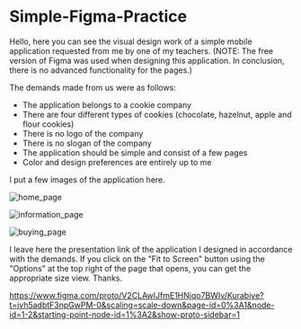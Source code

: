 # Simple-Figma-Practice

Hello, here you can see the visual design work of a simple mobile application requested from me by one of my teachers. 
(NOTE: The free version of Figma was used when designing this application. In conclusion, there is no advanced functionality for the pages.)

The demands made from us were as follows:
- The application belongs to a cookie company
- There are four different types of cookies (chocolate, hazelnut, apple and flour cookies)
- There is no logo of the company
- There is no slogan of the company
- The application should be simple and consist of a few pages
- Color and design preferences are entirely up to me

I put a few images of the application here.

![home_page](https://github.com/ProfUgur/Simple-Figma-Practice/assets/148859613/34273c02-1459-4b52-bbc6-e1d831df8ecf)

![information_page](https://github.com/ProfUgur/Simple-Figma-Practice/assets/148859613/a00685e5-6e60-40c0-8b7e-254971112ba1)

![buying_page](https://github.com/ProfUgur/Simple-Figma-Practice/assets/148859613/fc75ac34-9624-4d4c-bc1d-56041a62dc67)

I leave here the presentation link of the application I designed in accordance with the demands. If you click on the "Fit to Screen" button using the "Options" at the top right of the page that opens, you can get the appropriate size view. Thanks.

https://www.figma.com/proto/V2CLAwIJfmE1HNjqo7BWIv/Kurabiye?t=ivh5adbtF3npGwPM-0&scaling=scale-down&page-id=0%3A1&node-id=1-2&starting-point-node-id=1%3A2&show-proto-sidebar=1
